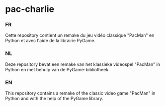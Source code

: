 # pac-charlie
### FR
Cette repository contient un remake du jeu vidéo classique "PacMan" en Python et avec l'aide de la librairie PyGame.

### NL
Deze repository bevat een remake van het klassieke videospel "PacMan" in Python en met behulp van de PyGame-bibliotheek.

### EN
This repository contains a remake of the classic video game "PacMan" in Python and with the help of the PyGame library.
